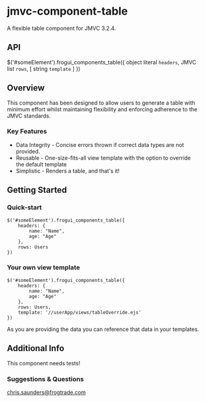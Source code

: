jmvc-component-table
====================

A flexible table component for JMVC 3.2.4.

## API
$('#someElement').frogui_components_table({
    object literal `headers`, JMVC list `rows`, [ string `template` ]
})

## Overview
This component has been designed to allow users to generate a table with minimum effort whilst maintaining flexibility and enforcing adherence to the JMVC standards.

### Key Features
- Data Integrity - Concise errors thrown if correct data types are not provided.
- Reusable - One-size-fits-all view template with the option to override the default template
- Simplistic - Renders a table, and that's it!

## Getting Started
### Quick-start
    $('#someElement').frogui_components_table({
        headers: {
            name: "Name",
            age: "Age"
        },
        rows: Users
    })
    
### Your own view template
    $('#someElement').frogui_components_table({
        headers: {
            name: "Name",
            age: "Age"
        },
        rows: Users,
        template: '//userApp/views/tableOverride.ejs'
    })
As you are providing the data you can reference that data in your templates.

## Additional Info
This component needs tests!

### Suggestions & Questions
chris.saunders@frogtrade.com
